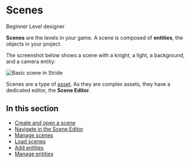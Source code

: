 # Scenes

<span class="badge text-bg-primary">Beginner</span>
<span class="badge text-bg-success">Level designer</span>

**Scenes** are the levels in your game. A scene is composed of **entities**, the objects in your project.

The screenshot below shows a scene with a knight, a light, a background, and a camera entity:

![Basic scene in Stride](../get-started/media/scene-creation-basic-scene-in-stride.png)

Scenes are a type of [asset](/assets.md). As they are complex assets, they have a dedicated editor, the **Scene Editor**.

## In this section

* [Create and open a scene](create-a-scene.md)
* [Navigate in the Scene Editor](navigate-in-the-scene-editor.md)
* [Manage scenes](manage-scenes.md)
* [Load scenes](load-scenes.md)
* [Add entities](add-entities.md)
* [Manage entities](manage-entities.md)